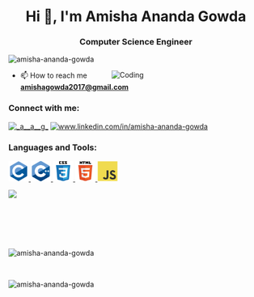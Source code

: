 <!--![MasterHead](https://www.domainracer.com/2image/vps15.gif)-->
<h1 align="center">Hi 👋, I'm Amisha Ananda Gowda</h1>
<h3 align="center">Computer Science Engineer</h3>

<p align="left"> <img src="https://komarev.com/ghpvc/?username=amisha-ananda-gowda&label=Profile%20views&color=0e75b6&style=flat" alt="amisha-ananda-gowda" /> </p>
<img align="right" alt="Coding" width="300" src="https://cdn.dribbble.com/users/2704414/screenshots/7466903/selfportrait.gif">

- 📫 How to reach me **amishagowda2017@gmail.com**

<h3 align="left">Connect with me:</h3>
<p align="left">
<a href="https://twitter.com/_a__a__g_" target="blank"><img align="center" src="https://raw.githubusercontent.com/rahuldkjain/github-profile-readme-generator/master/src/images/icons/Social/twitter.svg" alt="_a__a__g_" height="30" width="40" /></a>
<a href="https://linkedin.com/in/www.linkedin.com/in/amisha-ananda-gowda" target="blank"><img align="center" src="https://raw.githubusercontent.com/rahuldkjain/github-profile-readme-generator/master/src/images/icons/Social/linked-in-alt.svg" alt="www.linkedin.com/in/amisha-ananda-gowda" height="30" width="40" /></a>
</p>

<h3 align="left">Languages and Tools:</h3>
<p align="left"> <a href="https://www.cprogramming.com/" target="_blank" rel="noreferrer">
  <img src="https://raw.githubusercontent.com/devicons/devicon/master/icons/c/c-original.svg" alt="c" width="40" height="40"/> </a> <a href="https://www.w3schools.com/cpp/" target="_blank" rel="noreferrer"> 
    <img src="https://raw.githubusercontent.com/devicons/devicon/master/icons/cplusplus/cplusplus-original.svg" alt="cplusplus" width="40" height="40"/> </a> <a href="https://www.w3schools.com/css/" target="_blank" rel="noreferrer"> <img src="https://raw.githubusercontent.com/devicons/devicon/master/icons/css3/css3-original-wordmark.svg" alt="css3" width="40" height="40"/> </a> <a href="https://www.w3.org/html/" target="_blank" rel="noreferrer">
      <img src="https://raw.githubusercontent.com/devicons/devicon/master/icons/html5/html5-original-wordmark.svg" alt="html5" width="40" height="40"/> </a> <a href="https://developer.mozilla.org/en-US/docs/Web/JavaScript" target="_blank" rel="noreferrer"> 
        <img src="https://raw.githubusercontent.com/devicons/devicon/master/icons/javascript/javascript-original.svg" alt="javascript" width="40" height="40"/> </a> </p>

<p><img align="left" src="https://github-readme-stats.vercel.app/api/top-langs/?username=Amisha-Ananda-Gowda&theme=radical&hide_border=false&include_all_commits=false&count_private=false&layout=compact" /></p>
<br>

<p><br><br><br><br><br><img align="left" src="https://github-readme-stats.vercel.app/api?username=Amisha-Ananda-Gowda&theme=radical&hide_border=false&include_all_commits=false&count_private=false" alt="amisha-ananda-gowda" /></p>
<br>

<p>&nbsp;<br><img align="left" src="https://github-readme-streak-stats.herokuapp.com/?user=Amisha-Ananda-Gowda&theme=radical&hide_border=false" alt="amisha-ananda-gowda" /></p>



